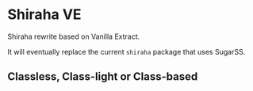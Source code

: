 # Shiraha VE

Shiraha rewrite based on Vanilla Extract.

It will eventually replace the current `shiraha` package that uses SugarSS.

## Classless, Class-light or Class-based
